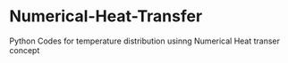 # Numerical-Heat-Transfer
Python Codes for temperature distribution usinng Numerical Heat transer concept
